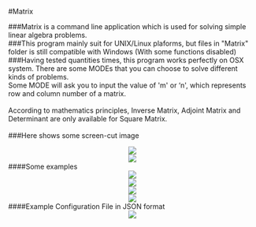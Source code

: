 #Matrix

###Matrix is a command line application which is used for solving simple linear algebra problems.<br>
###This program mainly suit for UNIX/Linux plaforms, but files in "Matrix" folder is still compatible with Windows (With some functions disabled)<br>
###Having tested quantities times, this program works perfectly on OSX system.
There are some MODEs that you can choose to solve different kinds of problems.<br>
Some MODE will ask you to input the value of 'm' or ‘n', which represents row and column number of a matrix.<br><br>
According to mathematics principles, Inverse Matrix, Adjoint Matrix and Determinant are only available for Square Matrix.<br><br>
###Here shows some screen-cut image<br>
<div align=center>
<img src="https://github.com/YanzheL/Matrix/blob/master_OSX/main_menu.png">
</div>
<div align=center>
<img src="https://github.com/YanzheL/Matrix/blob/master_OSX/help_page.png">
</div>
####Some examples<br>
<div align=center>
<img src="https://github.com/YanzheL/Matrix/blob/master_OSX/MODE8-A.png">
</div>
<div align=center>
<img src="https://github.com/YanzheL/Matrix/blob/master_OSX/MODE8-B.png">
</div>
<div align=center>
<img src="https://github.com/YanzheL/Matrix/blob/master_OSX/MODE2.png">
</div>
<div align=center>
<img src="https://github.com/YanzheL/Matrix/blob/master_OSX/MODE7.png">
</div>
####Example Configuration File in JSON format<br>
<div align=center>
<img src="https://github.com/YanzheL/Matrix/blob/master_OSX/Example_Config.png">
</div>

